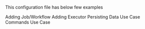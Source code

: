 This configuration file has below few examples

Adding Job/Workflow
Adding Executor
Persisting Data Use Case
Commands Use Case
